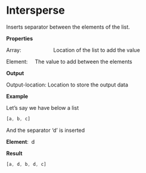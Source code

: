 # Intersperse

Inserts separator between the elements of the list.

 **Properties**
 

Array:                      Location of the list to add the value

Element:     The value to add between the elements

 **Output**
 

Output-location: Location to store the output data

 **Example**
 

Let’s say we have below a list

```jsx
[a, b, c]
```

And the separator ‘d’ is inserted

**Element**:  d

**Result**

```jsx
[a, d, b, d, c]
```